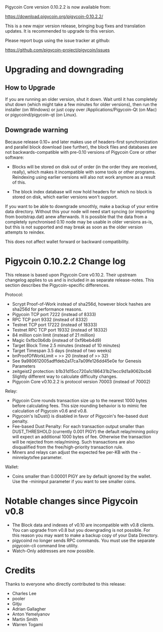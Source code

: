 Pigycoin Core version 0.10.2.2 is now available from:

  <https://download.pigycoin.org/pigycoin-0.10.2.2/>

This is a new major version release, bringing bug fixes and translation 
updates. It is recommended to upgrade to this version.

Please report bugs using the issue tracker at github:

  <https://github.com/pigycoin-project/pigycoin/issues>

Upgrading and downgrading
=========================

How to Upgrade
--------------

If you are running an older version, shut it down. Wait until it has completely
shut down (which might take a few minutes for older versions), then run the
installer (on Windows) or just copy over /Applications/Pigycoin-Qt (on Mac) or
pigycoind/pigycoin-qt (on Linux).

Downgrade warning
------------------

Because release 0.10+ and later makes use of headers-first synchronization and
parallel block download (see further), the block files and databases are not
backwards-compatible with pre-0.10 versions of Pigycoin Core or other software:

* Blocks will be stored on disk out of order (in the order they are
received, really), which makes it incompatible with some tools or
other programs. Reindexing using earlier versions will also not work
anymore as a result of this.

* The block index database will now hold headers for which no block is
stored on disk, which earlier versions won't support.

If you want to be able to downgrade smoothly, make a backup of your entire data
directory. Without this your node will need start syncing (or importing from
bootstrap.dat) anew afterwards. It is possible that the data from a completely
synchronised 0.10 node may be usable in older versions as-is, but this is not
supported and may break as soon as the older version attempts to reindex.

This does not affect wallet forward or backward compatibility.


Pigycoin 0.10.2.2 Change log
============================
This release is based upon Pigycoin Core v0.10.2.  Their upstream changelog applies to us and
is included in as separate release-notes.  This section describes the Pigycoin-specific differences.

Protocol:
- Scrypt Proof-of-Work instead of sha256d, however block hashes are sha256d for performance reasons.
- Pigycoin TCP port 7222 (instead of 8333)
- RPC TCP port 9332 (instead of 8332)
- Testnet TCP port 17222 (instead of 18333)
- Testnet RPC TCP port 19332 (instead of 18332)
- 84 million coin limit  (instead of 21 million)
- Magic 0xfbc0b6db       (instead of 0xf9beb4d9)
- Target Block Time 2.5 minutes (instead of 10 minutes)
- Target Timespan 3.5 days      (instead of two weeks)
- bnProofOfWorkLimit = >> 20    (instead of >> 32)
- See 9a980612005adffdeb2a17ca7a09fe126dd45e0e for Genesis Parameters
- zeitgeist2 protection: b1b31d15cc720a1c186431b21ecc9d1a9062bcb6 Slightly different way to calculate difficulty changes.
- Pigycoin Core v0.10.2.2 is protocol version 70003 (instead of 70002)

Relay:
- Pigycoin Core rounds transaction size up to the nearest 1000 bytes before calculating fees.  This size rounding behavior is to mimic fee calculation of Pigycoin v0.6 and v0.8.
- Pigycoin's IsDust() is disabled in favor of Pigycoin's fee-based dust penalty.
- Fee-based Dust Penalty: For each transaction output smaller than DUST_THRESHOLD (currently 0.001 PIGY) the default relay/mining policy will expect an additional 1000 bytes of fee.  Otherwise the transaction will be rejected from relay/mining.  Such transactions are also disqualified from the free/high-priority transaction rule.
- Miners and relays can adjust the expected fee per-KB with the -minrelaytxfee parameter.

Wallet:
- Coins smaller than 0.00001 PIGY are by default ignored by the wallet.  Use the -mininput parameter if you want to see smaller coins.

Notable changes since Pigycoin v0.8
===================================

- The Block data and indexes of v0.10 are incompatible with v0.8 clients.  You can upgrade from v0.8 but you downgrading is not possible.  For this reason you may want to make a backup copy of your Data Directory.
- pigycoind no longer sends RPC commands.  You must use the separate pigycoin-cli command line utility.
- Watch-Only addresses are now possible.

Credits
=======

Thanks to everyone who directly contributed to this release:

- Charles Lee
- pooler
- Gitju
- Adrian Gallagher
- Anton Yemelyanov
- Martin Smith
- Warren Togami
